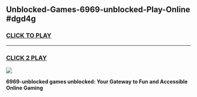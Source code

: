 
## Unblocked-Games-6969-unblocked-Play-Online #dgd4g
<h3>
<a href="https://news.freeplayer.one?title=6969-unblocked&ref=3">CLICK TO PLAY</a></h3>
<hr>

<h3>
<a href="https://news.freeplayer.one?title=6969-unblocked&ref=3">CLICK 2 PLAY</a>
  
</h3>

<a href="https://news.freeplayer.one?title=6969-unblocked&ref=3"><img src="https://clearcache.store/games.png"></a>


**6969-unblocked games unblocked: Your Gateway to Fun and Accessible Online Gaming**
